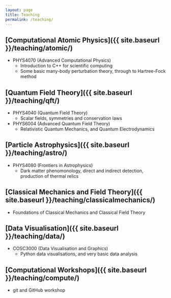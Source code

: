 ```yaml
---
layout: page
title: Teaching
permalink: /teaching/
---
```


## [Computational Atomic Physics]({{ site.baseurl }}/teaching/atomic/)

* PHYS4070 (Advanced Computational Physics)
  * Introduction to C++ for scientific computing
  * Some basic many-body perturbation theory, through to Hartree-Fock method

## [Quantum Field Theory]({{ site.baseurl }}/teaching/qft/)

* PHYS4040 (Quantum Field Theory)
  * Scalar fields, symmetries and conservation laws
* PHYS6004 (Advanced Quantum Field Theory)
  * Relativistic Quantum Mechanics, and Quantum Electrodynamics

## [Particle Astrophysics]({{ site.baseurl }}/teaching/astro/)

* PHYS4080 (Frontiers in Astrophysics)
  * Dark matter phenomonology, direct and indirect detection, production of thermal relics

## [Classical Mechanics and Field Theory]({{ site.baseurl }}/teaching/classicalmechanics/)

* Foundations of Classical Mechanics and Classical Field Theory

## [Data Visualisation]({{ site.baseurl }}/teaching/data/)

* COSC3000 (Data Visualisation and Graphics)
  * Python data visualisations, and very basic data analysis

## [Computational Workshops]({{ site.baseurl }}/teaching/compute/)

* git and GitHub workshop
